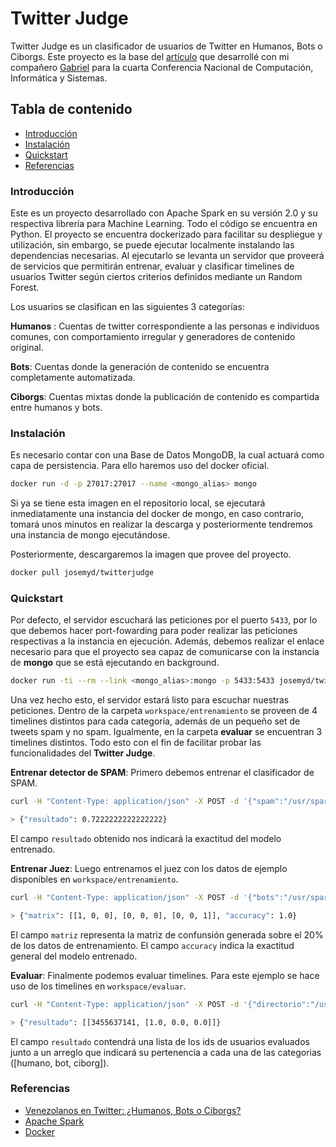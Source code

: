# Twitter Judge

Twitter Judge es un clasificador de usuarios de Twitter en Humanos, Bots o Ciborgs. Este proyecto es la base del [artículo](http://concisa.net.ve/memorias/CoNCISa2016/CoNCISa2016-p057-064.pdf) que desarrollé con mi compañero [Gabriel](https://github.com/gersaibot) para la cuarta Conferencia Nacional de Computación, Informática y Sistemas.

## Tabla de contenido

* [Introducción](#introducción)
* [Instalación](#instalación)
* [Quickstart](#quickstart)
* [Referencias](#referencias)

### Introducción
 Este es un proyecto desarrollado con Apache Spark en su versión 2.0 y su respectiva librería para Machine Learning. Todo el código se encuentra en Python. El proyecto se encuentra dockerizado para facilitar su despliegue y utilización, sin embargo, se puede ejecutar localmente instalando las dependencias necesarias. Al ejecutarlo se levanta un servidor que proveerá de servicios que permitirán entrenar, evaluar y clasificar timelines de usuarios Twitter según ciertos criterios definidos mediante un Random Forest. 

Los usuarios se clasifican en las siguientes 3 categorías:

**Humanos** : Cuentas de twitter correspondiente a las personas e individuos comunes, con comportamiento irregular y generadores de contenido original.

**Bots**: Cuentas donde la generación de contenido se encuentra completamente automatizada.

**Ciborgs**: Cuentas mixtas donde la publicación de contenido es compartida entre humanos y bots.

### Instalación

Es necesario contar con una Base de Datos MongoDB, la cual actuará como capa de persistencia. Para ello haremos uso del docker oficial. 

```bash
docker run -d -p 27017:27017 --name <mongo_alias> mongo
```

Si ya se tiene esta imagen en el repositorio local, se ejecutará inmediatamente una instancia del docker de mongo, en caso contrario, tomará unos minutos en realizar la descarga y posteriormente tendremos una instancia de mongo ejecutándose.

Posteriormente, descargaremos la imagen que provee del proyecto.

```bash
docker pull josemyd/twitterjudge
```

### Quickstart

Por defecto, el servidor escuchará las peticiones por el puerto ```5433```, por lo que debemos hacer port-fowarding para poder realizar las peticiones respectivas a la instancia en ejecución. Además, debemos realizar el enlace necesario para que el proyecto sea capaz de comunicarse con la instancia de **mongo** que se está ejecutando en background.

```bash
docker run -ti --rm --link <mongo_alias>:mongo -p 5433:5433 josemyd/twitterjudge bin/spark-submit workspace/server.py
```

Una vez hecho esto, el servidor estará listo para escuchar nuestras peticiones. Dentro de la carpeta ```workspace/entrenamiento``` se proveen de 4 timelines distintos para cada categoría, además de un pequeño set de tweets spam y no spam. Igualmente, en la carpeta **evaluar** se encuentran 3 timelines distintos. Todo esto con el fin de facilitar probar las funcionalidades del **Twitter Judge**.

**Entrenar detector de SPAM**: Primero debemos entrenar el clasificador de SPAM.

```bash
curl -H "Content-Type: application/json" -X POST -d '{"spam":"/usr/spark-2.0.0/workspace/entrenamiento/spam","no_spam":"/usr/spark-2.0.0/workspace/entrenamiento/no_spam", "num_trees": 3, "max_depth": 2}' http://localhost:5433/entrenar_spam/

> {"resultado": 0.7222222222222222}
```

El campo ```resultado``` obtenido nos indicará la exactitud del modelo entrenado.

**Entrenar Juez**: Luego entrenamos el juez con los datos de ejemplo disponibles en ```workspace/entrenamiento```.

```bash
curl -H "Content-Type: application/json" -X POST -d '{"bots":"/usr/spark-2.0.0/workspace/entrenamiento/Bots","humanos":"/usr/spark-2.0.0/workspace/entrenamiento/Humanos","ciborgs":"/usr/spark-2.0.0/workspace/entrenamiento/Ciborgs", "dir_juez": "jueces/test1", "num_trees": 3, "max_depth": 2}' http://localhost:5433/entrenar_juez/

> {"matrix": [[1, 0, 0], [0, 0, 0], [0, 0, 1]], "accuracy": 1.0}
```

El campo ```matriz``` representa la matriz de confunsión generada sobre el 20% de los datos de entrenamiento. El campo ```accuracy``` indica la exactitud general del modelo entrenado.

**Evaluar**: Finalmente podemos evaluar timelines. Para este ejemplo se hace uso de los timelines en ```workspace/evaluar```.

```bash
curl -H "Content-Type: application/json" -X POST -d '{"directorio":"/usr/spark-2.0.0/workspace/evaluar/*"}' http://localhost:5433/evaluar/

> {"resultado": [[3455637141, [1.0, 0.0, 0.0]]}
```

El campo ```resultado``` contendrá una lista de los ids de usuarios evaluados junto a un arreglo que indicará su pertenencia a cada una de las categorias ([humano, bot, ciborg]).

### Referencias

* [Venezolanos en Twitter: ¿Humanos, Bots o Ciborgs? ](http://concisa.net.ve/memorias/CoNCISa2016/CoNCISa2016-p057-064.pdf)
* [Apache Spark](https://spark.apache.org/releases/spark-release-2-0-0.html)
* [Docker](https://www.docker.com/)